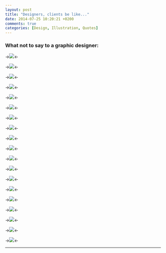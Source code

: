 ```yaml
---
layout: post
title: "Designers, clients be like..."
date: 2014-07-25 10:20:21 +0200
comments: true
categories: [Design, Illustration, Quotes]
---
```


### What not to say to a graphic designer:

->![](http://i.imgur.com/Cz0xj6B.jpg)<-

->![](http://i.imgur.com/fZ3o5ki.jpg)<-

->![](http://i.imgur.com/O9v01v7.jpg)<-

->![](http://i.imgur.com/fWVqq4G.jpg)<-

->![](http://i.imgur.com/6y8wKDS.jpg)<-

->![](http://i.imgur.com/VGkkU7g.jpg)<-

->![](http://i.imgur.com/wscGhjp.jpg)<-

->![](http://i.imgur.com/Nl66v5D.jpg)<-

->![](http://i.imgur.com/kLxAc7D.jpg)<-

->![](http://i.imgur.com/bZiMpiN.jpg)<-

->![](http://i.imgur.com/ek2P4Hb.jpg)<-

->![](http://i.imgur.com/oHV6BzJ.jpg)<-

->![](http://i.imgur.com/PUDxNel.jpg)<-

->![](http://i.imgur.com/baGSKZG.jpg)<-

->![](http://i.imgur.com/eQOx1pQ.jpg)<-

->![](http://i.imgur.com/ervv9ZU.jpg)<-

->![](http://i.imgur.com/HVhAtRB.jpg)<-

->![](http://i.imgur.com/Bd8Vwrt.jpg)<-

->![](http://i.imgur.com/JOdVAZC.jpg)<-

---
